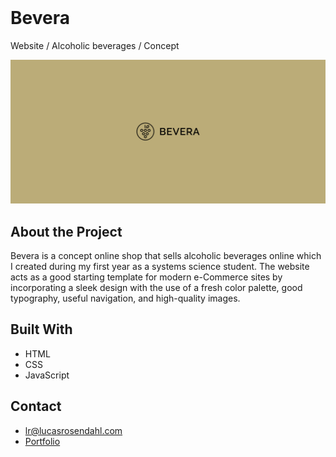 <br />
<h1 align="left">Bevera</h1>
<p align="left">Website / Alcoholic beverages / Concept</p>

<img src="https://github.com/Luchkiin/portfolio-v3/blob/master/images/works/bevera/bevera_image_big.png" alt="Logo" width="Auto" height="Auto">

## About the Project

Bevera is a concept online shop that sells alcoholic beverages online which I created during my first year as a systems science student. The website acts as a good starting template for modern e-Commerce sites by incorporating a sleek design with the use of a fresh color palette, good typography, useful navigation, and high-quality images.

## Built With
* HTML
* CSS
* JavaScript

## Contact
* <a href="mailto:lr@lucasrosendahl.com">lr@lucasrosendahl.com</a>
* <a href="https://lucasrosendahl.com" target="_blank">Portfolio</a>
